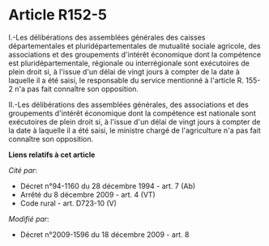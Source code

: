# Article R152-5

I.-Les délibérations des assemblées générales des caisses départementales et pluridépartementales de mutualité sociale
agricole, des associations et des groupements d'intérêt économique dont la compétence est pluridépartementale, régionale ou
interrégionale sont exécutoires de plein droit si, à l'issue d'un délai de vingt jours à compter de la date à laquelle il a
été saisi,  le responsable du service mentionné à l'article R. 155-2 n'a pas fait connaître son opposition. 

II.-Les délibérations des assemblées générales, des associations et des groupements d'intérêt économique dont la compétence
est nationale sont exécutoires de plein droit si, à l'issue d'un délai de vingt jours à compter de la date à laquelle il a
été saisi, le ministre chargé de l'agriculture n'a pas fait connaître son opposition.

**Liens relatifs à cet article**

_Cité par_:

  - Décret n°94-1160 du 28 décembre 1994 - art. 7 (Ab)
  - Arrêté du 8 décembre 2009 - art. 4 (VT)
  - Code rural - art. D723-10 (V)

_Modifié par_:

  - Décret n°2009-1596 du 18 décembre 2009 - art. 8
